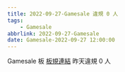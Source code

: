 ```yaml
---
title: 2022-09-27-Gamesale 違規 0 人
tags:
    - Gamesale
abbrlink: 2022-09-27-Gamesale
date: Gamesale-2022-09-27 12:00:00
---
```

Gamesale 板 [板規連結](https://www.ptt.cc/bbs/Gossiping/M.1637425085.A.07D.html)
昨天違規 0 人
